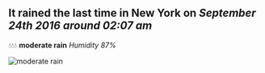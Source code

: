 ## It rained the last time in New York on *September 24th 2016 around 02:07 am*
💧💧💧  **moderate rain** *Humidity 87%*

![moderate rain](http://openweathermap.org/img/w/10n.png)
